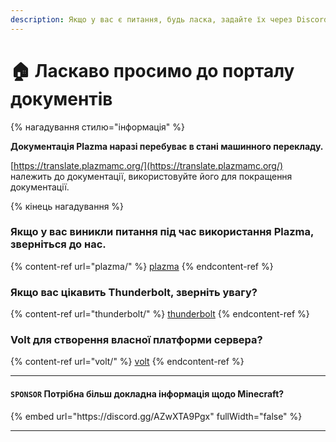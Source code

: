 ```yaml
---
description: Якщо у вас є питання, будь ласка, задайте їх через Discord або GitHub Issues.
---
```


# 🏠 Ласкаво просимо до порталу документів

{% нагадування стилю="інформація" %}

**Документація Plazma наразі перебуває в стані машинного перекладу.**

[https://translate.plazmamc.org/](https://translate.plazmamc.org/) належить до документації, використовуйте його для покращення документації.

{% кінець нагадування %}

### Якщо у вас виникли питання під час використання Plazma, зверніться до нас.

{% content-ref url="plazma/" %}
[plazma](plazma/)
{% endcontent-ref %}

### Якщо вас цікавить Thunderbolt, зверніть увагу?

{% content-ref url="thunderbolt/" %}
[thunderbolt](thunderbolt/)
{% endcontent-ref %}

### Volt для створення власної платформи сервера?

{% content-ref url="volt/" %}
[volt](volt/)
{% endcontent-ref %}

***

#### `SPONSOR` Потрібна більш докладна інформація щодо Minecraft? <a href="#etc-1" id="etc-1"></a>

{% embed url="https\://discord.gg/AZwXTA9Pgx" fullWidth="false" %}

***
